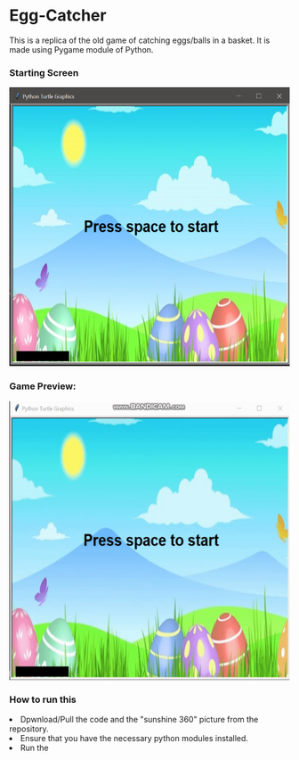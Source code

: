 # Egg-Catcher
This is a replica of the old game of catching eggs/balls in a basket.
It is made using Pygame module of Python.

<h3>Starting Screen</h3>
<img src="start.PNG" height=500px>

<h3>Game Preview:</h3>
<img src="egg-catcher gif.gif" height=500px>

<h3> How to run this </h3>
<li> Dpwnload/Pull the code and the "sunshine 360" picture from the repository.
 <li> Ensure that you have the necessary python modules installed.
<li> Run the 
